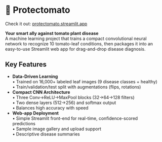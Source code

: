 # 🍅 Protectomato 
Check it out: [protectomato.streamlit.app](url)

**Your smart ally against tomato plant disease**  
A machine learning project that trains a compact convolutional neural network to recognize 10 tomato-leaf conditions, then packages it into an easy-to-use Streamlit web app for drag-and-drop disease diagnosis.

## Key Features
- **Data-Driven Learning**  
  • Trained on 16,000+ labeled leaf images (9 disease classes + healthy)  
  • Train/validation/test split with augmentations (flips, rotations)  
- **Compact CNN Architecture**  
  • Three Conv→ReLU→MaxPool blocks (32→64→128 filters)  
  • Two dense layers (512→256) and softmax output  
  • Balances high accuracy with speed  
- **Web-app Deployment**  
  • Simple Streamlit front-end for real-time, confidence-scored predictions  
  • Sample image gallery and upload support  
  • Descriptive disease summaries
